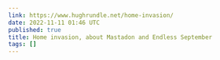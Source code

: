 ```yaml
---
link: https://www.hughrundle.net/home-invasion/
date: 2022-11-11 01:46 UTC
published: true
title: Home invasion, about Mastadon and Endless September
tags: []
---
```



